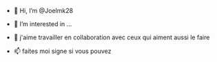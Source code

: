 - 👋 Hi, I’m @Joelmk28
- 👀 I’m interested in ...
- 🌱 j'aime travailler en collaboration avec ceux qui aiment aussi le faire

- 📫 faites moi signe si vous pouvez

<!---
Joelmk28/Joelmk28 is a ✨ special ✨ repository because its `README.md` (this file) appears on your GitHub profile.
You can click the Preview link to take a look at your changes.
--->
